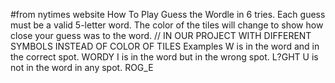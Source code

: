 #from nytimes website
How To Play
Guess the Wordle in 6 tries.
Each guess must be a valid 5-letter word.
The color of the tiles will change to show how close your guess was to the word. // IN OUR PROJECT WITH DIFFERENT SYMBOLS INSTEAD OF COLOR OF TILES
Examples
W is in the word and in the correct spot.
WORDY
I is in the word but in the wrong spot.
L?GHT
U is not in the word in any spot.
ROG_E

